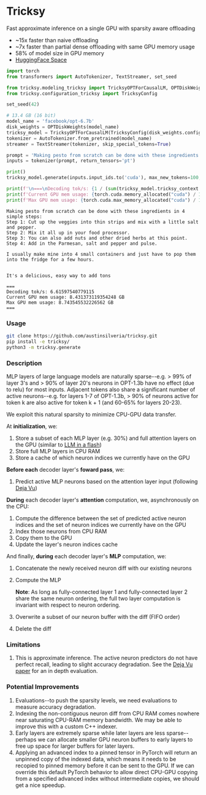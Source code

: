 # Tricksy
Fast approximate inference on a single GPU with sparsity aware offloading
* ~15x faster than naive offloading
* ~7x faster than partial dense offloading with same GPU memory usage
* 58% of model size in GPU memory
* [HuggingFace Space](https://huggingface.co/spaces/austinsilveria/tricksy)

```python
import torch
from transformers import AutoTokenizer, TextStreamer, set_seed

from tricksy.modeling_tricksy import TricksyOPTForCausalLM, OPTDiskWeights
from tricksy.configuration_tricksy import TricksyConfig

set_seed(42)

# 13.4 GB (16 bit)
model_name = 'facebook/opt-6.7b'
disk_weights = OPTDiskWeights(model_name)
tricksy_model = TricksyOPTForCausalLM(TricksyConfig(disk_weights.config), disk_weights)
tokenizer = AutoTokenizer.from_pretrained(model_name)
streamer = TextStreamer(tokenizer, skip_special_tokens=True)

prompt = 'Making pesto from scratch can be done with these ingredients in 4 simple steps:\nStep 1'
inputs = tokenizer(prompt, return_tensors='pt')

print()
tricksy_model.generate(inputs.input_ids.to('cuda'), max_new_tokens=100, do_sample=True, top_k=50, top_p=0.9, streamer=streamer)

print(f'\n===\nDecoding tok/s: {1 / (sum(tricksy_model.tricksy_context.forward_times[1:]) / (len(tricksy_model.tricksy_context.forward_times) - 1))}')
print(f'Current GPU mem usage: {torch.cuda.memory_allocated("cuda") / 1024 ** 3} GB')
print(f'Max GPU mem usage: {torch.cuda.max_memory_allocated("cuda") / 1024 ** 3} GB\n===')
```
~~~
Making pesto from scratch can be done with these ingredients in 4 simple steps:
Step 1: Cut up the veggies into thin strips and mix with a little salt and pepper.
Step 2: Mix it all up in your food processor.
Step 3: You can also add nuts and other dried herbs at this point.
Step 4: Add in the Parmesan, salt and pepper and pulse.

I usually make mine into 4 small containers and just have to pop them into the fridge for a few hours.


It's a delicious, easy way to add tons

===
Decoding tok/s: 6.61597540779115
Current GPU mem usage: 8.431373119354248 GB
Max GPU mem usage: 8.743545532226562 GB
===
~~~

### Usage
```bash
git clone https://github.com/austinsilveria/tricksy.git
pip install -e tricksy/
python3 -m tricksy.generate
```

### Description
MLP layers of large language models are naturally sparse--e.g. > 99% of layer 3's and > 90% of layer 20's neurons in OPT-1.3b have no effect (due to relu) for most inputs. Adjacent tokens also share a significant number of active neurons--e.g. for layers 1-7 of OPT-1.3b, > 90% of neurons active for token k are also active for token k + 1 (and 60-65% for layers 20-23).

We exploit this natural sparsity to minimize CPU-GPU data transfer.

At **initialization**, we:
1. Store a subset of each MLP layer (e.g. 30%) and full attention layers on the GPU (similar to [LLM in a flash](https://arxiv.org/abs/2312.11514))
2. Store full MLP layers in CPU RAM
3. Store a cache of which neuron indices we currently have on the GPU

**Before each** decoder layer's **foward pass**, we:
1. Predict active MLP neurons based on the attention layer input (following [Deja Vu](https://proceedings.mlr.press/v202/liu23am/liu23am.pdf))

**During** each decoder layer's **attention** computation, we, asynchronously on the CPU:
1. Compute the difference between the set of predicted active neuron indices and the set of neuron indices we currently have on the GPU
2. Index those neurons from CPU RAM
3. Copy them to the GPU
4. Update the layer's neuron indices cache

And finally, **during** each decoder layer's **MLP** computation, we:
1. Concatenate the newly received neuron diff with our existing neurons
2. Compute the MLP

   **Note**: As long as fully-connected layer 1 and fully-connected layer 2 share the same neuron ordering, the full two layer computation is invariant with respect to neuron ordering.
4. Overwrite a subset of our neuron buffer with the diff (FIFO order)
5. Delete the diff

### Limitations
1. This is approximate inference. The active neuron predictors do not have perfect recall, leading to slight accuracy degradation. See the [Deja Vu paper](https://proceedings.mlr.press/v202/liu23am/liu23am.pdf) for an in depth evaluation.

### Potential Improvements
1. Evaluations--to push the sparsity levels, we need evaluations to measure accuracy degradation.
2. Indexing the non-contiguous neuron diff from CPU RAM comes nowhere near saturating CPU-RAM memory bandwidth. We may be able to improve this with a custom C++ indexer.
3. Early layers are extremely sparse while later layers are less sparse--perhaps we can allocate smaller GPU neuron buffers to early layers to free up space for larger buffers for later layers.
4. Applying an advanced index to a pinned tensor in PyTorch will return an unpinned copy of the indexed data, which means it needs to be recopied to pinned memory before it can be sent to the GPU. If we can override this default PyTorch behavior to allow direct CPU-GPU copying from a specified advanced index without intermediate copies, we should get a nice speedup.
